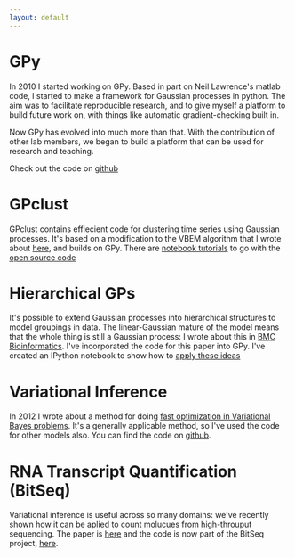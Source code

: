 ```yaml
---
layout: default
---
```


# GPy
In 2010 I started working on GPy. Based in part on Neil Lawrence's matlab code, I started to make a framework for Gaussian processes in python. The aim was to facilitate reproducible research, and to give myself a platform to build future work on, with things like automatic gradient-checking built in.

Now GPy has evolved into much more than that. With the contribution of other lab members, we began to build a platform that can be used for research and teaching.

Check out the code on [github](http://github.com/sheffieldml/gpy)

# GPclust
GPclust contains effiecient code for clustering time series using Gaussian processes. It's based on a modification to the VBEM algorithm that I wrote about [here](http://papers.nips.cc/paper/4766-fast-variational-inference-in-the-conjugate-exponential-family), and builds on GPy. There are [notebook tutorials](https://github.com/jameshensman/GPclust/blob/master/notebooks/index.ipynb) to go with the [open source code](https://github.com/jameshensman/GPclust/)



# Hierarchical GPs
It's possible to extend Gaussian processes into hierarchical structures to model groupings in data. The linear-Gaussian mature of the model means that the whole thing is still a Gaussian process: I wrote about this in [BMC Bioinformatics](http://www.biomedcentral.com/1471-2105/14/252). 
I've incorporated the code for this paper into GPy. I've created an IPython notebook to show how to [apply these ideas](https://github.com/SheffieldML/notebook/blob/master/compbio/Hierarchical.ipynb)

# Variational Inference
In 2012 I wrote about a method for doing [fast optimization in Variational Bayes problems](). It's a generally applicable method, so I've used the code for other models also. You can find the code on [github](githib.com/sheffieldml/colvb).

# RNA Transcript Quantification (BitSeq)
Variational inference is useful across so many domains: we've recently shown how it can be aplied to count molucues from high-throuput sequencing. The paper is [here](http://bioinformatics.oxfordjournals.org/content/early/2015/09/04/bioinformatics.btv483.full.pdf+html) and the code is now part of the BitSeq project, [here](https://www.bioconductor.org/packages/release/bioc/html/BitSeq.html).

